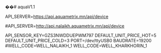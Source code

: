 ��#   a q u a V 1 . 1 

 
API_SERVER=https://api.aquametrix.mn/api/device

#API_SERVER=http://api.nalaikh.aquametrix.mn/api/device


API_SENSOR_KEY=GZS3NWDDUEPWM797
DEFAULT_UNIT_PRICE_HOT=5
DEFAULT_UNIT_PRICE_COLD=3
PORT=/dev/ttyUSB0
BAUDRATE=19200
#WELL_CODE=WELL_NALAIKH_1
WELL_CODE=WELL_KHARKHORIN_1
